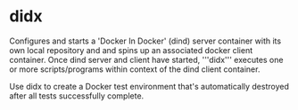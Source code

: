 # didx
Configures and starts a 'Docker In Docker' (dind) server container with its own local repository and and spins up an associated docker client container.  Once dind server and client have started, '''didx''' executes one or more scripts/programs within context of the dind client container.

Use didx to create a Docker test environment that's automatically destroyed after all tests successfully complete. 
